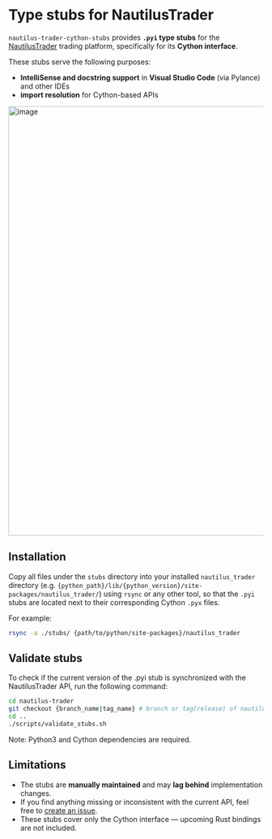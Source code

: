 # Type stubs for NautilusTrader

`nautilus-trader-cython-stubs` provides **`.pyi` type stubs** for the [NautilusTrader](https://github.com/nautechsystems/nautilus_trader) trading platform, specifically for its **Cython interface**.

These stubs serve the following purposes:

- **IntelliSense and docstring support** in **Visual Studio Code** (via Pylance) and other IDEs  
- **import resolution** for Cython-based APIs
  
<img width="1792" height="846" alt="image" src="https://github.com/user-attachments/assets/2b25fb7e-690e-41fc-b12d-5fe09e975d89" />


## Installation
Copy all files under the `stubs` directory into your installed `nautilus_trader` directory (e.g. `{python_path}/lib/{python_version}/site-packages/nautilus_trader/`) using `rsync` or any other tool, so that the `.pyi` stubs are located next to their corresponding Cython `.pyx` files. 

For example:
```bash
rsync -a ./stubs/ {path/to/python/site-packages}/nautilus_trader
```

## Validate stubs
To check if the current version of the .pyi stub is synchronized with the NautilusTrader API, run the following command:
 
```bash
cd nautilus-trader
git checkout {branch_name|tag_name} # branch or tag(release) of nautilus_trader 
cd ..
./scripts/validate_stubs.sh
```

Note: Python3 and Cython dependencies are required.

## Limitations

- The stubs are **manually maintained** and may **lag behind** implementation changes. 
- If you find anything missing or inconsistent with the current API, feel free to [create an issue](https://github.com/woung717/nautilus-trader-cython-stubs/issues).
- These stubs cover only the Cython interface — upcoming Rust bindings are not included.

